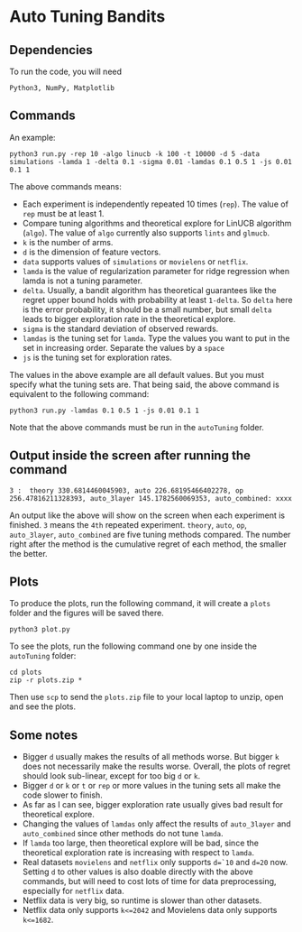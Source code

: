 # Auto Tuning Bandits

## Dependencies

To run the code, you will need 
```
Python3, NumPy, Matplotlib
```


## Commands
An example:

```
python3 run.py -rep 10 -algo linucb -k 100 -t 10000 -d 5 -data simulations -lamda 1 -delta 0.1 -sigma 0.01 -lamdas 0.1 0.5 1 -js 0.01 0.1 1
```

The above commands means:
- Each experiment is independently repeated 10 times (``rep``). The value of ``rep`` must be at least 1.
- Compare tuning algorithms and theoretical explore for LinUCB algorithm (``algo``). The value of ``algo`` currently also supports ``lints`` and ``glmucb``.
- ``k`` is the number of arms. 
- ``d`` is the dimension of feature vectors.
- ``data`` supports values of ``simulations`` or ``movielens`` or ``netflix``. 
- ``lamda`` is the value of regularization parameter for ridge regression when lamda is not a tuning parameter.
- ``delta``. Usually, a bandit algorithm has theoretical guarantees like the regret upper bound holds with probability at least ``1-delta``. So ``delta`` here is the error probability, it should be a small number, but small ``delta`` leads to bigger exploration rate in the theoretical explore.
- ``sigma`` is the standard deviation of observed rewards.
- ``lamdas`` is the tuning set for ``lamda``. Type the values you want to put in the set in increasing order. Separate the values by a ``space``
- ``js`` is the tuning set for exploration rates.

The values in the above example are all default values. But you must specify what the tuning sets are. That being said, the above command is equivalent to the following command:

```
python3 run.py -lamdas 0.1 0.5 1 -js 0.01 0.1 1
```

Note that the above commands must be run in the ``autoTuning`` folder. 

## Output inside the screen after running the command
``3 :  theory 330.6814460045903, auto 226.68195466402278, op 256.47816211328393, auto_3layer 145.1782560069353, auto_combined: xxxx``

An output like the above will show on the screen when each experiment is finished. ``3`` means the ``4th`` repeated experiment. ``theory``, ``auto``, ``op``, ``auto_3layer``, ``auto_combined`` are five tuning methods compared. The number right after the method is the cumulative regret of each method, the smaller the better.



## Plots

To produce the plots, run the following command, it will create a ``plots`` folder and the figures will be saved there.

```
python3 plot.py
```

To see the plots, run the following command one by one inside the ``autoTuning`` folder:
```
cd plots
zip -r plots.zip *
```

Then use ``scp`` to send the ``plots.zip`` file to your local laptop to unzip, open and see the plots.


## Some notes
- Bigger ``d`` usually makes the results of all methods worse. But bigger ``k`` does not necessarily make the results worse. Overall, the plots of regret should look sub-linear, except for too big ``d`` or ``k``.
- Bigger ``d`` or ``k`` or ``t`` or ``rep`` or more values in the tuning sets all make the code slower to finish.
- As far as I can see, bigger exploration rate usually gives bad result for theoretical explore.
- Changing the values of ``lamdas`` only affect the results of ``auto_3layer`` and ``auto_combined`` since other methods do not tune ``lamda``.
- If ``lamda`` too large, then theoretical explore will be bad, since the theoretical exploration rate is increasing with respect to ``lamda``.
- Real datasets ``movielens`` and ``netflix`` only supports ``d=`10`` and ``d=20`` now. Setting ``d`` to other values is also doable directly with the above commands, but will need to cost lots of time for data preprocessing, especially for ``netflix`` data.
- Netflix data is very big, so runtime is slower than other datasets.
- Netflix data only supports ``k<=2042`` and Movielens data only supports ``k<=1682``.




